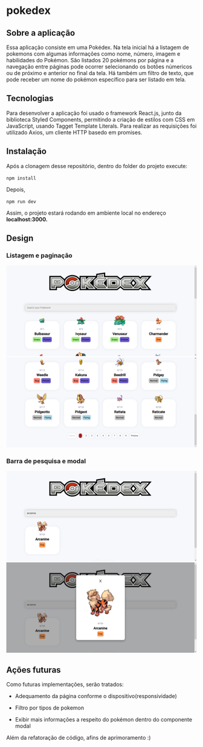 # pokedex

## Sobre a aplicação

Essa aplicação consiste em uma Pokédex. Na tela inicial há a listagem de pokemons com algumas informações como nome, número, imagem e habilidades do Pokémon. São listados 20 pokémons por página e a navegação entre páginas pode ocorrer selecionando os botões númericos ou de próximo e anterior no final da tela. Há também um filtro de texto, que pode receber um nome do pokémon específico para ser listado em tela.

## Tecnologias

Para desenvolver a aplicação foi usado o framework React.js, junto da biblioteca Styled Components, permitindo a criação de estilos com CSS em JavaScript, usando Tagget Template Literals. Para realizar as requisições foi utilizado Axios, um cliente HTTP basedo em promises.

## Instalação
Após a clonagem desse repositório, dentro do folder do projeto execute:

`npm install`

Depois, 

`npm run dev`

Assim, o projeto estará rodando em ambiente local no endereço **localhost:3000.**

## Design
### Listagem e paginação

![](https://github.com/lysialeao/pokedex/blob/main/imagem_2022-05-03_194542849.png)
![](https://github.com/lysialeao/pokedex/blob/main/imagem_2022-05-03_194644323.png)

### Barra de pesquisa e modal 
![](https://github.com/lysialeao/pokedex/blob/main/imagem_2022-05-03_194748067.png)
![](https://github.com/lysialeao/pokedex/blob/main/imagem_2022-05-03_194800305.png)


## Ações futuras

Como futuras implementações, serão tratados:

  * Adequamento da página conforme o dispositivo(responsividade)
  
  * Filtro por tipos de pokemon
  
  * Exibir mais informações a respeito do pokémon dentro do componente modal
  
Além da refatoração de código, afins de aprimoramento :)






